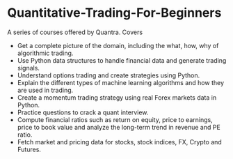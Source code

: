 # Quantitative-Trading-For-Beginners
A series of courses offered by Quantra.
Covers
* Get a complete picture of the domain, including the what, how, why of algorithmic trading.
* Use Python data structures to handle financial data and generate trading signals.
* Understand options trading and create strategies using Python.
* Explain the different types of machine learning algorithms and how they are used in trading.
* Create a momentum trading strategy using real Forex markets data in Python.
* Practice questions to crack a quant interview.
* Compute financial ratios such as return on equity, price to earnings, price to book value and analyze the long-term trend in revenue and PE ratio.
* Fetch market and pricing data for stocks, stock indices, FX, Crypto and Futures.

